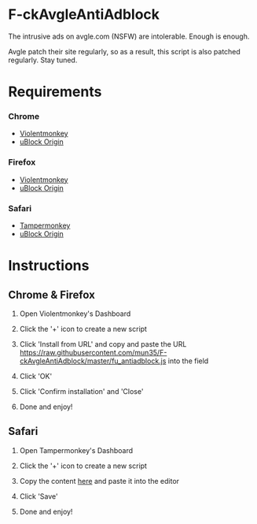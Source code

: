 # F-ckAvgleAntiAdblock
The intrusive ads on avgle.com (NSFW) are intolerable. Enough is enough.

Avgle patch their site regularly, so as a result, this script is also patched regularly. Stay tuned.

# Requirements
### Chrome
* [Violentmonkey](https://chrome.google.com/webstore/detail/violentmonkey/jinjaccalgkegednnccohejagnlnfdag?hl=en)
* [uBlock Origin](https://www.ublock.org/)

### Firefox
* [Violentmonkey](https://addons.mozilla.org/en-US/firefox/addon/violentmonkey/)
* [uBlock Origin](https://www.ublock.org/)

### Safari
* [Tampermonkey](http://tampermonkey.net/?browser=safari)
* [uBlock Origin](https://www.ublock.org/)

# Instructions

## Chrome & Firefox

1. Open Violentmonkey's Dashboard

2. Click the '+' icon to create a new script

3. Click 'Install from URL' and copy and paste the URL https://raw.githubusercontent.com/mun35/F-ckAvgleAntiAdblock/master/fu_antiadblock.js into the field

4. Click 'OK'

5. Click 'Confirm installation' and 'Close'

6. Done and enjoy!

## Safari

1. Open Tampermonkey's Dashboard

2. Click the '+' icon to create a new script

3. Copy the content [here](https://raw.githubusercontent.com/mun35/F-ckAvgleAntiAdblock/master/fu_antiadblock.js) and paste it into the editor

4. Click 'Save'

5. Done and enjoy!
